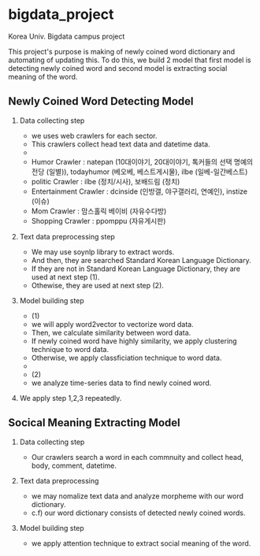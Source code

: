 # bigdata_project

Korea Univ. Bigdata campus project

This project's purpose is making of newly coined word dictionary and automating of updating this.
To do this, we build 2 model that first model is detecting newly coined word and second model is extracting social meaning of the word.

## Newly Coined Word Detecting Model

1. Data collecting step
    - we uses web crawlers for each sector.
    - This crawlers collect head text data and datetime data.
    -
    - Humor Crawler : natepan (10대이야기, 20대이야기, 톡커들의 선택 명예의 전당 (일별)), todayhumor (베오베, 베스트게시물), ilbe (일베-일간베스트)
    - politic Crawler : ilbe (정치/시사), 보배드림 (정치)
    - Entertainment Crawler : dcinside (인방갤, 야구갤러리, 연예인), instize (이슈)
    - Mom Crawler : 맘스홀릭 베이비 (자유수다방)
    - Shopping Crawler : ppomppu (자유게시판)
    
2. Text data preprocessing step
    - We may use soynlp library to extract words.
    - And then, they are searched Standard Korean Language Dictionary.
    - If they are not in Standard Korean Language Dictionary, they are used at next step (1).
    - Othewise, they are used at next step (2).

3. Model building step
    - (1)
    -   we will apply word2vector to vectorize word data.
	-	Then, we calculate similarity between word data.
	-	If newly coined word have highly similarity, we apply clustering technique to word data.
	-	Otherwise, we apply classficiation technique to word data.
    -
    - (2)
    -   we analyze time-series data to find newly coined word.

4. We apply step 1,2,3 repeatedly.

## Socical Meaning Extracting Model

1. Data collecting step
   - Our crawlers search a word in each commnuity and collect head, body, comment, datetime.

2. Text data preprocessing
   - we may nomalize text data and analyze morpheme with our word dictionary.
   - c.f) our word dictionary consists of detected newly coined words.

3. Model building step
   - we apply attention technique to extract social meaning of the word.
